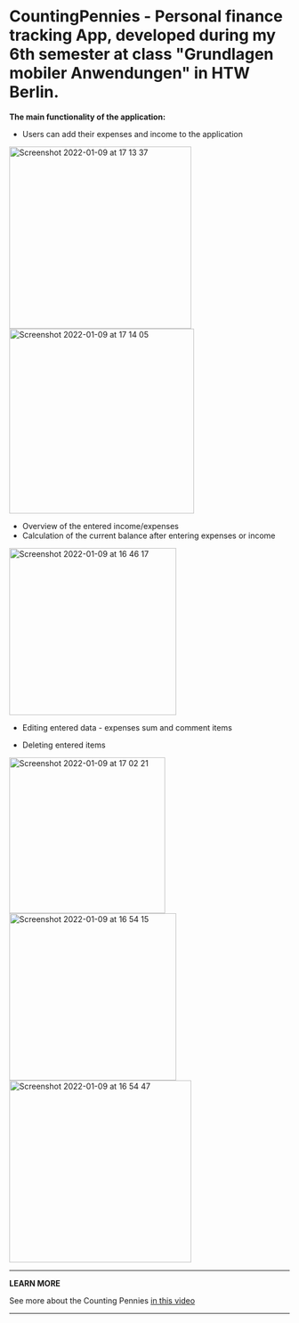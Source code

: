 # CountingPennies - Personal finance tracking App, developed during my 6th semester at class "Grundlagen mobiler Anwendungen" in HTW Berlin.

**The main functionality of the application:**

 - Users can add their expenses and income to the application  
<p float="left">
<img width="327" alt="Screenshot 2022-01-09 at 17 13 37" src="https://user-images.githubusercontent.com/33038445/148690756-2320b962-48b1-4340-aa8a-6ec87fcbcbf3.png">
<img width="332" alt="Screenshot 2022-01-09 at 17 14 05" src="https://user-images.githubusercontent.com/33038445/148690762-f86cb01b-9aba-456b-9137-2d6acd40b06f.png">
</p>

- Overview of the entered income/expenses 
- Calculation of the current balance after entering expenses or income
<img width="300" alt="Screenshot 2022-01-09 at 16 46 17" src="https://user-images.githubusercontent.com/33038445/148690617-875f676c-e06c-4464-9589-f7a16d036551.png">

- Editing entered data - expenses sum and comment items

- Deleting entered items 

<p float="left">
<img width="280" alt="Screenshot 2022-01-09 at 17 02 21" src="https://user-images.githubusercontent.com/33038445/148690295-c9996318-ddcf-49d5-98ab-e1ef1275b333.png">
 <img width="300" alt="Screenshot 2022-01-09 at 16 54 15" src="https://user-images.githubusercontent.com/33038445/148690102-4a1fb1fe-7e3c-4921-a4f8-c8b43e8713e1.png">
 <img width="327" alt="Screenshot 2022-01-09 at 16 54 47" src="https://user-images.githubusercontent.com/33038445/148689999-c5618ef4-defc-4f80-afe1-105ec7383a6c.png"> 
</p>


---
**LEARN MORE**

See more about the Counting Pennies [in this video](https://mediathek.htw-berlin.de/video/GMA-Counting-Pennies-Endpraesentation-Daria-Bezuhla/9df868ed5b72ed875e49d0b7d0709384) 

---

